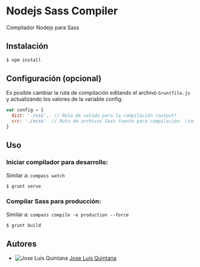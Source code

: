 # Nodejs Sass Compiler

Compilador Nodejs para Sass

## Instalación
```sh
$ npm install
```

## Configuración (opcional)

Es posible cambiar la ruta de compilación editando el archivo `Gruntfile.js` y actualizando los valores de la variable config:

```js
var config = {
  dist: './css',  // Ruta de salida para la compilación (output)
  src: './scss'  // Ruta de archivos Sass fuente para compilación. (source)
}
```

## Uso

### Iniciar compilador para desarrollo:

Similar a: `compass watch`

```sh
$ grunt serve
```

### Compilar Sass para producción:

Similar a: `compass compile -e production --force`

```sh
$ grunt build
```

## Autores
  * ![Jose Luis Quintana](http://www.gravatar.com/avatar/a4b15506108e1cf337adccce77602d51?s=24) [Jose Luis Quintana](mailto:jose.luis@lanaranjamedia.com)
